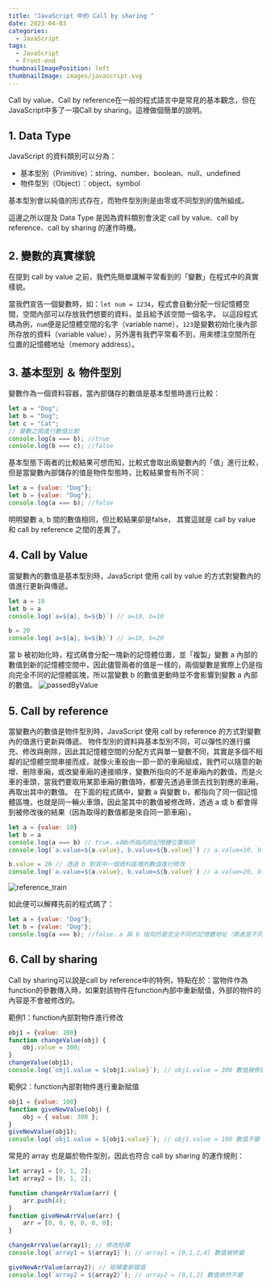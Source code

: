 ```yaml
---
title: "JavaScript 中的 Call by sharing "
date: 2023-04-03
categories:
  - JavaScript
tags:
  - JavaScript
  - Front-end
thumbnailImagePosition: left
thumbnailImage: images/javascript.svg
---
```

Call by value、Call by reference在一般的程式語言中是常見的基本觀念，但在JavaScript中多了一項Call by sharing，這裡做個簡單的說明。

## 1. Data Type
JavaScript 的資料類別可以分為：

- 基本型別（Primitive）：string、number、boolean、null、undefined
- 物件型別（Object）：object、symbol

基本型別會以純值的形式存在，而物件型別則是由零或不同型別的值所組成。

這邊之所以提及 Data Type 是因為資料類別會決定 call by value、call by reference、call by sharing 的運作時機。

## 2. 變數的真實樣貌

在提到 call by value 之前，我們先簡單講解平常看到的「變數」在程式中的真實樣貌。

當我們宣告一個變數時，如：`let num = 1234`，程式會自動分配一份記憶體空間，空間內部可以存放我們想要的資料，並且給予該空間一個名字。
以這段程式碼為例，`num`便是記憶體空間的名字（variable name），`123`是變數初始化後內部所存放的資料（variable value），另外還有我們平常看不到，用來標注空間所在位置的記憶體地址（memory address）。
## 3. 基本型別 ＆ 物件型別

變數作為一個資料容器，當內部儲存的數值是基本型態時進行比較：
```javascript
let a = "Dog";
let b = "Dog";
let c = "Cat";
// 變數之間進行數值比較
console.log(a === b); //true
console.log(b === c); //false
```
基本型態下兩者的比較結果可想而知，比較式會取出兩變數內的「值」進行比較，但是當變數內部儲存的值是物件型態時，比較結果會有所不同：
```javascript
let a = {value: "Dog"};
let b = {value: "Dog"};
console.log(a === b); //false
```
明明變數 a, b 間的數值相同，但比較結果卻是false，
其實這就是 call by value 和 call by reference 之間的差異了。

## 4. Call by Value
當變數內的數值是基本型別時，JavaScript 使用 call by value 的方式對變數內的值進行更新與傳遞。
```javascript
let a = 10
let b = a
console.log(`a=${a}, b=${b}`) // a=10, b=10

b = 20
console.log(`a=${a}, b=${b}`) // a=10, b=20
```
當 b 被初始化時，程式碼會分配一塊新的記憶體位置，並「複製」變數 a 內部的數值到新的記憶體空間中，因此儘管兩者的值是一樣的，兩個變數是實際上仍是指向完全不同的記憶體區塊，所以當變數 b 的數值更動時並不會影響到變數 a 內部的數值。
![passedByValue](/images/passedByValue.png)

## 5. Call by reference
當變數內的數值是物件型別時，JavaScript 使用 call by reference 的方式對變數內的值進行更新與傳遞。
物件型別的資料與基本型別不同，可以彈性的進行擴充、修改與刪除，因此其記憶體空間的分配方式與單一變數不同，其實是多個不相鄰的記憶體空間串接而成，就像火車般由一節一節的車廂組成，我們可以隨意的新增、刪除車廂，或改變車廂的連接順序，變數所指向的不是車廂內的數值，而是火車的車頭，當我們要取用某節車廂的數值時，都要先透過車頭去找到對應的車廂，再取出其中的數值。
在下面的程式碼中，變數 a 與變數 b，都指向了同一個記憶體區塊，也就是同一輛火車頭，因此當其中的數值被修改時，透過 a 或 b 都會得到被修改後的結果（因為取得的數值都是來自同一節車廂）。
```javascript
let a = {value: 10}
let b = a
console.log(a === b) // true，a與b所指向的記憶體位置相同
console.log(`a.value=${a.value}, b.value=${b.value}`) // a.value=10, b.value=10

b.value = 20 // 透過 b 對其中一個資料區塊的數值進行修改
console.log(`a.value=${a.value}, b.value=${b.value}`) // a.value=20, b.value=20
```
![reference_train](/images/reference_train.png)

如此便可以解釋先前的程式碼了：
```javascript
let a = {value: "Dog"};
let b = {value: "Dog"};
console.log(a === b); //false，a 與 b 指向的是完全不同的記憶體地址（兩者是不同的火車頭）
```

## 6. Call by sharing
Call by sharing可以說是call by reference中的特例，特點在於：當物件作為function的參數傳入時，如果對該物件在function內部中重新賦值，外部的物件的內容是不會被修改的。

範例1：function內部對物件進行修改
```javascript
obj1 = {value: 100}
function changeValue(obj) {
    obj.value = 300;
}
changeValue(obj1);
console.log(`obj1.value = ${obj1.value}`); // obj1.value = 300 數值被修變了
```

範例2：function內部對物件進行重新賦值
```javascript
obj1 = {value: 100}
function giveNewValue(obj) {
    obj = { value: 300 };
}
giveNewValue(obj1);
console.log(`obj1.value = ${obj1.value}`); // obj1.value = 100 數值不變
```

常見的 array 也是屬於物件型別，因此也符合 call by sharing 的運作規則：
```javascript
let array1 = [0, 1, 2];
let array2 = [0, 1, 2];

function changeArrValue(arr) {
    arr.push(4);
}
function giveNewArrValue(arr) {
    arr = [0, 0, 0, 0, 0, 0];
}

changeArrValue(array1); // 修改矩陣
console.log(`array1 = ${array1}`); // array1 = [0,1,2,4] 數值被修變

giveNewArrValue(array2); // 矩陣重新賦值
console.log(`array2 = ${array2}`); // array2 = [0,1,2] 數值依然不變
```
```javascript
